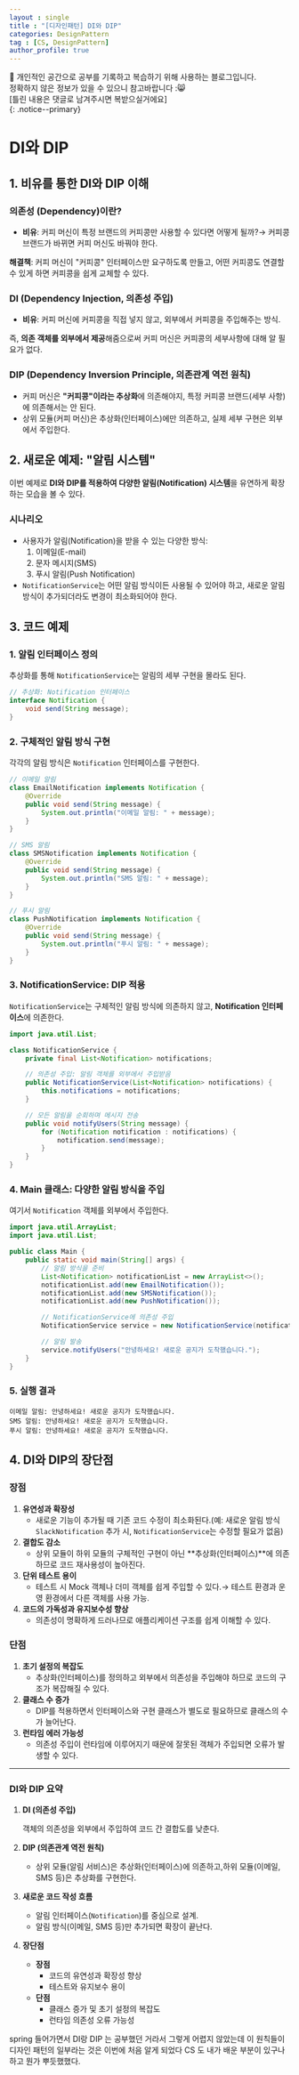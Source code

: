 ```yaml
---
layout : single
title : "[디자인패턴] DI와 DIP"
categories: DesignPattern
tag : [CS, DesignPattern]
author_profile: true
---
```


📌 개인적인 공간으로 공부를 기록하고 복습하기 위해 사용하는 블로그입니다. <br>
정확하지 않은 정보가 있을 수 있으니 참고바랍니다 :😸 <br>
[틀린 내용은 댓글로 남겨주시면 복받으실거에요]  
{: .notice--primary}

# **DI와 DIP**

## **1. 비유를 통한 DI와 DIP 이해**

### **의존성 (Dependency)이란?**

- **비유**: 커피 머신이 특정 브랜드의 커피콩만 사용할 수 있다면 어떻게 될까?→ 커피콩 브랜드가 바뀌면 커피 머신도 바꿔야 한다.

**해결책**: 커피 머신이 "커피콩" 인터페이스만 요구하도록 만들고, 어떤 커피콩도 연결할 수 있게 하면 커피콩을 쉽게 교체할 수 있다.

### **DI (Dependency Injection, 의존성 주입)**

- **비유**: 커피 머신에 커피콩을 직접 넣지 않고, 외부에서 커피콩을 주입해주는 방식.

즉, **의존 객체를 외부에서 제공**해줌으로써 커피 머신은 커피콩의 세부사항에 대해 알 필요가 없다.

### **DIP (Dependency Inversion Principle, 의존관계 역전 원칙)**

- 커피 머신은 **"커피콩"이라는 추상화**에 의존해야지, 특정 커피콩 브랜드(세부 사항)에 의존해서는 안 된다.
- 상위 모듈(커피 머신)은 추상화(인터페이스)에만 의존하고, 실제 세부 구현은 외부에서 주입한다.

## **2. 새로운 예제: "알림 시스템"**

이번 예제로 **DI와 DIP를 적용하여 다양한 알림(Notification) 시스템**을 유연하게 확장하는 모습을 볼 수 있다.

### **시나리오**

- 사용자가 알림(Notification)을 받을 수 있는 다양한 방식:
    1. 이메일(E-mail)
    2. 문자 메시지(SMS)
    3. 푸시 알림(Push Notification)
- `NotificationService`는 어떤 알림 방식이든 사용될 수 있어야 하고, 새로운 알림 방식이 추가되더라도 변경이 최소화되어야 한다.

## **3. 코드 예제**

### **1. 알림 인터페이스 정의**

추상화를 통해 `NotificationService`는 알림의 세부 구현을 몰라도 된다.

```java
// 추상화: Notification 인터페이스
interface Notification {
    void send(String message);
}
```

### **2. 구체적인 알림 방식 구현**

각각의 알림 방식은 `Notification` 인터페이스를 구현한다.

```java
// 이메일 알림
class EmailNotification implements Notification {
    @Override
    public void send(String message) {
        System.out.println("이메일 알림: " + message);
    }
}

// SMS 알림
class SMSNotification implements Notification {
    @Override
    public void send(String message) {
        System.out.println("SMS 알림: " + message);
    }
}

// 푸시 알림
class PushNotification implements Notification {
    @Override
    public void send(String message) {
        System.out.println("푸시 알림: " + message);
    }
}
```

### **3. NotificationService: DIP 적용**

`NotificationService`는 구체적인 알림 방식에 의존하지 않고, **Notification 인터페이스**에 의존한다.

```java
import java.util.List;

class NotificationService {
    private final List<Notification> notifications;

    // 의존성 주입: 알림 객체를 외부에서 주입받음
    public NotificationService(List<Notification> notifications) {
        this.notifications = notifications;
    }

    // 모든 알림을 순회하며 메시지 전송
    public void notifyUsers(String message) {
        for (Notification notification : notifications) {
            notification.send(message);
        }
    }
}
```

### **4. Main 클래스: 다양한 알림 방식을 주입**

여기서 `Notification` 객체를 외부에서 주입한다.

```java
import java.util.ArrayList;
import java.util.List;

public class Main {
    public static void main(String[] args) {
        // 알림 방식을 준비
        List<Notification> notificationList = new ArrayList<>();
        notificationList.add(new EmailNotification());
        notificationList.add(new SMSNotification());
        notificationList.add(new PushNotification());

        // NotificationService에 의존성 주입
        NotificationService service = new NotificationService(notificationList);

        // 알림 발송
        service.notifyUsers("안녕하세요! 새로운 공지가 도착했습니다.");
    }
}
```

### **5. 실행 결과**

```
이메일 알림: 안녕하세요! 새로운 공지가 도착했습니다.
SMS 알림: 안녕하세요! 새로운 공지가 도착했습니다.
푸시 알림: 안녕하세요! 새로운 공지가 도착했습니다.
```

## **4. DI와 DIP의 장단점**

### **장점**

1. **유연성과 확장성**
    - 새로운 기능이 추가될 때 기존 코드 수정이 최소화된다.(예: 새로운 알림 방식 `SlackNotification` 추가 시, `NotificationService`는 수정할 필요가 없음)
2. **결합도 감소**
    - 상위 모듈이 하위 모듈의 구체적인 구현이 아닌 **추상화(인터페이스)**에 의존하므로 코드 재사용성이 높아진다.
3. **단위 테스트 용이**
    - 테스트 시 Mock 객체나 더미 객체를 쉽게 주입할 수 있다.→ 테스트 환경과 운영 환경에서 다른 객체를 사용 가능.
4. **코드의 가독성과 유지보수성 향상**
    - 의존성이 명확하게 드러나므로 애플리케이션 구조를 쉽게 이해할 수 있다.

### **단점**

1. **초기 설정의 복잡도**
    - 추상화(인터페이스)를 정의하고 외부에서 의존성을 주입해야 하므로 코드의 구조가 복잡해질 수 있다.
2. **클래스 수 증가**
    - DIP를 적용하면서 인터페이스와 구현 클래스가 별도로 필요하므로 클래스의 수가 늘어난다.
3. **런타임 에러 가능성**
    - 의존성 주입이 런타임에 이루어지기 때문에 잘못된 객체가 주입되면 오류가 발생할 수 있다.

---
### DI와 DIP 요약
1. **DI (의존성 주입)**
    
    객체의 의존성을 외부에서 주입하여 코드 간 결합도를 낮춘다.
    
2. **DIP (의존관계 역전 원칙)**
    - 상위 모듈(알림 서비스)은 추상화(인터페이스)에 의존하고,하위 모듈(이메일, SMS 등)은 추상화를 구현한다.
3. **새로운 코드 작성 흐름**
    - 알림 인터페이스(`Notification`)를 중심으로 설계.
    - 알림 방식(이메일, SMS 등)만 추가되면 확장이 끝난다.
4. **장단점**
    - **장점**
        - 코드의 유연성과 확장성 향상
        - 테스트와 유지보수 용이
    - **단점**
        - 클래스 증가 및 초기 설정의 복잡도
        - 런타임 의존성 오류 가능성

spring 들어가면서 DI랑 DIP 는 공부했던 거라서 그렇게 어렵지 않았는데 이 원칙들이 디자인 패턴의 일부라는 것은 이번에 처음 알게 되었다
CS 도 내가 배운 부분이 있구나 하고 뭔가 뿌듯했했다.
